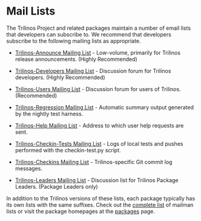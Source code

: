 # Mail Lists

The Trilinos Project and related packages maintain a number of email lists that developers can subscribe to. We recommend that developers subscribe to the following mailing lists as appropriate. 

+ [Trilinos-Announce Mailing List](https://software.sandia.gov//mailman/listinfo/trilinos-announce) - Low-volume, primarily for Trilinos release announcements. (Highly Recommended) 

+ [Trilinos-Developers Mailing List](https://software.sandia.gov//mailman/listinfo/trilinos-developers) - Discussion forum for Trilinos developers. (Highly Recommended) 

+ [Trilinos-Users Mailing List](https://software.sandia.gov//mailman/listinfo/trilinos-users) - Discussion forum for users of Trilinos. (Recommended) 

+ [Trilinos-Regression Mailing List](https://software.sandia.gov//mailman/listinfo/trilinos-regression) - Automatic summary output generated by the nightly test harness. 

+ [Trilinos-Help Mailing List](https://software.sandia.gov//mailman/listinfo/trilinos-help) - Address to which user help requests are sent. 

+ [Trilinos-Checkin-Tests Mailing List](https://software.sandia.gov//mailman/listinfo/trilinos-checkin-tests) - Logs of local tests and pushes performed with the checkin-test.py script. 

+ [Trilinos-Checkins Mailing List](https://software.sandia.gov//mailman/listinfo/trilinos-checkins) - Trilinos-specific Git commit log messages. 

+ [Trilinos-Leaders Mailing List](https://software.sandia.gov//mailman/listinfo/trilinos-leaders) - Discussion list for Trilinos Package Leaders. (Package Leaders only) 

In addition to the Trilinos versions of these lists, each package typically has its own lists with the same suffixes. Check out the [complete list](https://software.sandia.gov//mailman/listinfo) of mailman lists or visit the package homepages at the [packages](https://trilinos.org/packages/) page.
